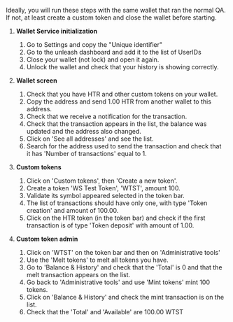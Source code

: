 Ideally, you will run these steps with the same wallet that ran the normal QA.
If not, at least create a custom token and close the wallet before starting.

1. **Wallet Service initialization**
    1. Go to Settings and copy the "Unique identifier"
    1. Go to the unleash dashboard and add it to the list of UserIDs
    1. Close your wallet (not lock) and open it again.
    1. Unlock the wallet and check that your history is showing correctly.

1. **Wallet screen**
    1. Check that you have HTR and other custom tokens on your wallet.
    1. Copy the address and send 1.00 HTR from another wallet to this address.
    1. Check that we receive a notification for the transaction.
    1. Check that the transaction appears in the list, the balance was updated and the address also changed.
    1. Click on 'See all addresses' and see the list.
    1. Search for the address used to send the transaction and check that it has 'Number of transactions' equal to 1.

1. **Custom tokens**
    1. Click on 'Custom tokens', then 'Create a new token'.
    1. Create a token 'WS Test Token', 'WTST', amount 100.
    1. Validate its symbol appeared selected in the token bar.
    1. The list of transactions should have only one, with type 'Token creation' and amount of 100.00.
    1. Click on the HTR token (in the token bar) and check if the first transaction is of type 'Token deposit' with amount of 1.00.

1. **Custom token admin**
    1. Click on 'WTST' on the token bar and then on 'Administrative tools'
    1. Use the 'Melt tokens' to melt all tokens you have.
    1. Go to 'Balance & History' and check that the 'Total' is 0 and that the melt transaction appears on the list.
    1. Go back to 'Administrative tools' and use 'Mint tokens' mint 100 tokens.
    1. Click on 'Balance & History' and check the mint transaction is on the list.
    1. Check that the 'Total' and 'Available' are 100.00 WTST


